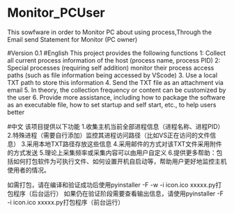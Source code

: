 # Monitor_PCUser
This sowfware in order to Monitor PC about using process,Through the Email send Statement for Monitor (PC owner)

#Version 0.1
#English
This project provides the following functions
1: Collect all current process information of the host (process name, process PID)
2: Special processes (requiring self addition) monitor their process access paths (such as file information being accessed by VScode)
3. Use a local TXT path to store this information
4. Send the TXT file as an attachment via email
5. In theory, the collection frequency or content can be customized by the user
6. Provide more assistance, including how to package the software as an executable file, how to set startup and self start, etc., to help users better

#中文
该项目提供以下功能
1.收集主机当前全部进程信息（进程名称、进程PID）
2.特殊进程（需要自行添加）监控其进程访问路径（比如VS正在访问的文件信息）
3.采用本地TXT路径存放这些信息
4.采用邮件的方式对该TXT文件采用附件的方式发送
5.理论上采集频率或采集内容可以由用户自定义
6.提供更多帮助：包括如何打包软件为可执行文件、如何设置开机自启动等，帮助用户更好地监控主机使用者的情况。

如需打包，请在编译和验证成功后使用pyinstaller -F -w -i icon.ico xxxxx.py打包程序（后台运行）
如果仍在验证阶段需要查看输出信息，请使用pyinstaller -F -i icon.ico xxxxx.py打包程序（前台运行）
